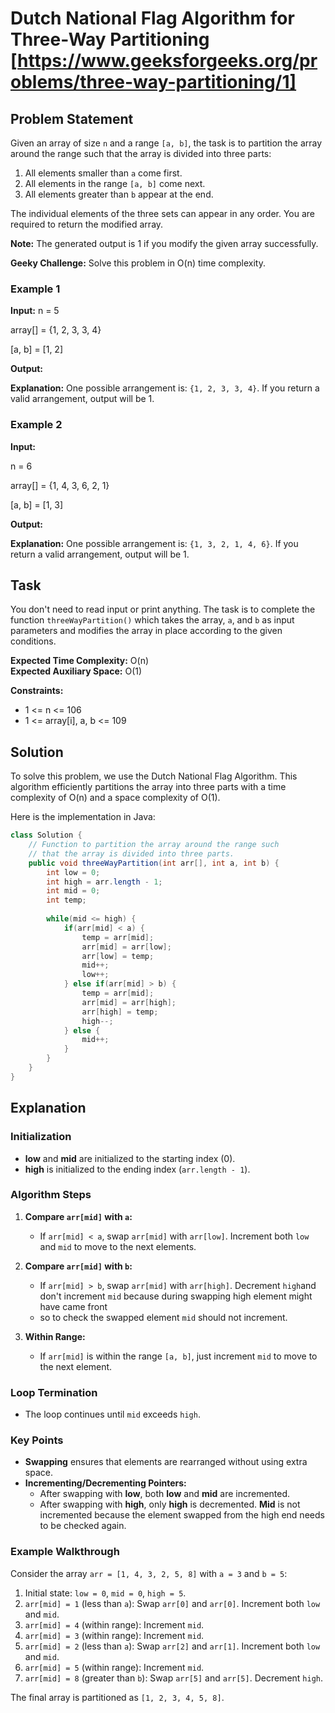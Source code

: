 # Dutch National Flag Algorithm for Three-Way Partitioning [https://www.geeksforgeeks.org/problems/three-way-partitioning/1]

## Problem Statement

Given an array of size `n` and a range `[a, b]`, the task is to partition the array around the range such that the array is divided into three parts:
1. All elements smaller than `a` come first.
2. All elements in the range `[a, b]` come next.
3. All elements greater than `b` appear at the end.

The individual elements of the three sets can appear in any order. You are required to return the modified array.

**Note:** The generated output is 1 if you modify the given array successfully.

**Geeky Challenge:** Solve this problem in O(n) time complexity.

### Example 1

**Input:** 
n = 5

array[] = {1, 2, 3, 3, 4}

[a, b] = [1, 2]

**Output:** 

**Explanation:** 
One possible arrangement is: `{1, 2, 3, 3, 4}`. If you return a valid arrangement, output will be 1.

### Example 2

**Input:** 

n = 6

array[] = {1, 4, 3, 6, 2, 1}

[a, b] = [1, 3]

**Output:** 

**Explanation:** 
One possible arrangement is: `{1, 3, 2, 1, 4, 6}`. If you return a valid arrangement, output will be 1.

## Task

You don't need to read input or print anything. The task is to complete the function `threeWayPartition()` which takes the array, `a`, and `b` as input parameters and modifies the array in place according to the given conditions.

**Expected Time Complexity:** O(n)  
**Expected Auxiliary Space:** O(1)

**Constraints:**
- 1 <= n <= 106
- 1 <= array[i], a, b <= 109

## Solution

To solve this problem, we use the Dutch National Flag Algorithm. This algorithm efficiently partitions the array into three parts with a time complexity of O(n) and a space complexity of O(1).

Here is the implementation in Java:

```java
class Solution {
    // Function to partition the array around the range such 
    // that the array is divided into three parts.
    public void threeWayPartition(int arr[], int a, int b) {
        int low = 0;
        int high = arr.length - 1;
        int mid = 0;
        int temp;
        
        while(mid <= high) {
            if(arr[mid] < a) {
                temp = arr[mid];
                arr[mid] = arr[low];
                arr[low] = temp;
                mid++;
                low++;
            } else if(arr[mid] > b) {
                temp = arr[mid];
                arr[mid] = arr[high];
                arr[high] = temp;
                high--;
            } else {
                mid++;
            }
        }
    }
}
```

## Explanation

### Initialization

- **low** and **mid** are initialized to the starting index (0).
- **high** is initialized to the ending index (`arr.length - 1`).

### Algorithm Steps

1. **Compare `arr[mid]` with `a`:**
   - If `arr[mid] < a`, swap `arr[mid]` with `arr[low]`. Increment both `low` and `mid` to move to the next elements.
   
2. **Compare `arr[mid]` with `b`:**
   - If `arr[mid] > b`, swap `arr[mid]` with `arr[high]`. Decrement `high`and don't increment `mid` because during swapping high element might have came front
   - so to check the swapped element `mid` should not increment.
   
3. **Within Range:**
   - If `arr[mid]` is within the range `[a, b]`, just increment `mid` to move to the next element.

### Loop Termination

- The loop continues until `mid` exceeds `high`.

### Key Points

- **Swapping** ensures that elements are rearranged without using extra space.
- **Incrementing/Decrementing Pointers:**
  - After swapping with **low**, both **low** and **mid** are incremented.
  - After swapping with **high**, only **high** is decremented. **Mid** is not incremented because the element swapped from the high end needs to be checked again.

### Example Walkthrough

Consider the array `arr = [1, 4, 3, 2, 5, 8]` with `a = 3` and `b = 5`:

1. Initial state: `low = 0`, `mid = 0`, `high = 5`.
2. `arr[mid] = 1` (less than `a`): Swap `arr[0]` and `arr[0]`. Increment both `low` and `mid`.
3. `arr[mid] = 4` (within range): Increment `mid`.
4. `arr[mid] = 3` (within range): Increment `mid`.
5. `arr[mid] = 2` (less than `a`): Swap `arr[2]` and `arr[1]`. Increment both `low` and `mid`.
6. `arr[mid] = 5` (within range): Increment `mid`.
7. `arr[mid] = 8` (greater than `b`): Swap `arr[5]` and `arr[5]`. Decrement `high`.

The final array is partitioned as `[1, 2, 3, 4, 5, 8]`.
